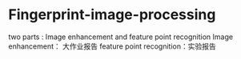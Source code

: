 # Fingerprint-image-processing
two parts : Image enhancement and feature point recognition
Image enhancement： 大作业报告
feature point recognition：实验报告

